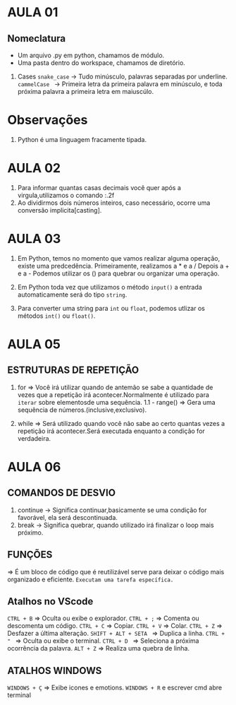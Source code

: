 # AULA 01 

## Nomeclatura
- Um arquivo .py em python, chamamos de módulo.
- Uma pasta dentro do workspace, chamamos de diretório.

1. Cases
``snake_case`` -> Tudo minúsculo, palavras separadas por underline.
``cammelCase `` -> Primeira letra da primeira palavra em minúsculo, e toda próxima palavra a primeira letra em maiuscúlo.

# Observações
1. Python é uma linguagem fracamente tipada.

# AULA 02

1. Para informar quantas casas decimais você quer após a virgula,utilizamos o comando :.2f
2. Ao dividirmos dois números inteiros, caso necessário, ocorre uma conversão implicita[casting].

# AULA 03

1. Em Python, temos no momento que vamos realizar alguma operação, existe uma predcedência.
Primeiramente, realizamos a * e a /
Depois a + e a -
Podemos utilizar os () para quebrar ou organizar uma operação.

2. Em Python toda vez que utilizamos o método ``input()`` a entrada automaticamente será do tipo ``string``.

3. Para converter uma string para ``int`` ou ``float``, podemos utlizar os métodos  ``int()`` ou ``float()``.

# AULA 05

## ESTRUTURAS DE REPETIÇÃO

1. for
=> Você irá utilizar quando de antemão se sabe a quantidade de vezes que a repetição irá acontecer.Normalmente é utilizado para ``iterar`` sobre elementosde uma sequência.
1.1 - range() => Gera uma sequência de números.(inclusive,exclusivo).

2. while
=> Será utilizado quando você não sabe ao certo quantas vezes a repetição irá acontecer.Será executada enquanto a condição for verdadeira.

# AULA 06

## COMANDOS DE DESVIO

1. continue -> Significa continuar,basicamente se uma condição for favorável, ela será descontinuada.
2. break -> Significa quebrar, quando utilizado irá finalizar o loop mais próximo.

## FUNÇÕES
=> É um bloco de código que é reutilizável serve para deixar o código mais organizado e eficiente. `Executam uma tarefa específica.`


## Atalhos no VScode
``CTRL + B`` => Oculta ou exibe o explorador.
``CTRL + ;`` => Comenta ou descomenta um código.
``CTRL + C`` => Copiar.
``CTRL + V`` => Colar.
``CTRL + Z`` => Desfazer a última alteração.
``SHIFT + ALT + SETA `` => Duplica a linha.
``CTRL + " `` => Oculta ou exibe o terminal.
``CTRL + D `` => Seleciona a próxima ocorrência da palavra.
``ALT + Z`` => Realiza uma quebra de linha.

## ATALHOS WINDOWS
``WINDOWS + Ç`` => Exibe icones e emotions.
``WINDOWS + R`` e escrever cmd abre terminal